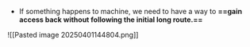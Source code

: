 - If something happens to machine, we need to have a way to **==gain access back without following the initial long route.==**

![[Pasted image 20250401144804.png]]
